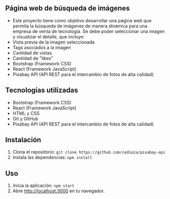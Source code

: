 
## Página web de búsqueda de imágenes

- Este proyecto tiene como objetivo desarrollar una página web que permita la búsqueda de imágenes de manera dinámica para una empresa de venta de tecnología. Se debe poder seleccionar una imagen y visualizar el detalle, que incluye:
- Vista previa de la imagen seleccionada
- Tags asociados a la imagen
- Cantidad de vistas
- Cantidad de "likes"
- Bootstrap (Framework CSS)
- React (Framework JavaScript)
- Pixabay API (API REST para el intercambio de fotos de alta calidad)


## Tecnologías utilizadas

- Bootstrap (Framework CSS)
- React (Framework JavaScript)
- HTML y CSS
- Git y GitHub
- Pixabay API (API REST para el intercambio de fotos de alta calidad)

## Instalación

1. Clona el repositorio: `git clone https://github.com/cedioza/pixabay-api`
2. Instala las dependencias: `npm install`

## Uso

1. Inicia la aplicación: `npm start`
2. Abre [http://localhost:3000](http://localhost:3000) en tu navegador.
